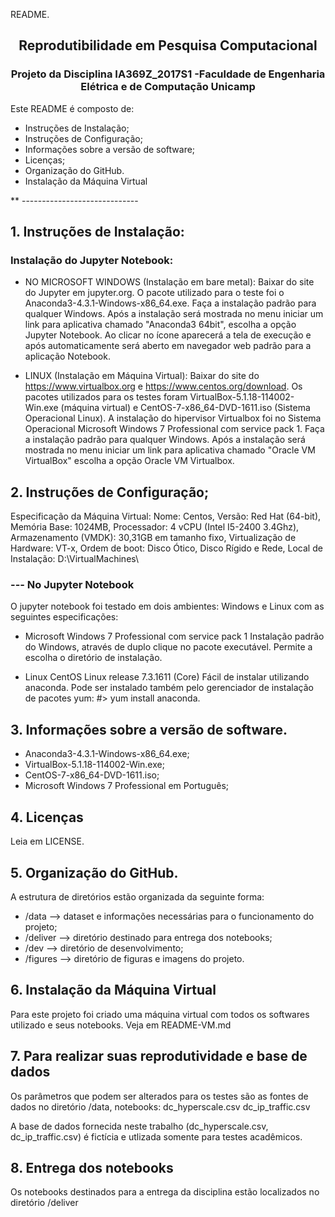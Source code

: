 README.
## <center> Reprodutibilidade em Pesquisa Computacional </center>
### <center> Projeto da Disciplina IA369Z_2017S1 -Faculdade de Engenharia Elétrica e de Computação Unicamp </center>

Este README é composto de:
- Instruções de Instalação;
- Instruções de Configuração;
- Informações sobre a versão de software;
- Licenças;
- Organização do GitHub.
- Instalação da Máquina Virtual

 ** -----------------------------

## 1. Instruções de Instalação:
 
 ### Instalação do Jupyter Notebook:

* NO MICROSOFT WINDOWS (Instalação em bare metal): Baixar do site do Jupyter em jupyter.org.
O pacote utilizado para o teste foi o Anaconda3-4.3.1-Windows-x86_64.exe. Faça a instalação padrão para qualquer Windows. Após a instalação será mostrada no menu iniciar um link para aplicativa chamado "Anaconda3 64bit", escolha a opção Jupyter Notebook. 
Ao clicar no ícone aparecerá a tela de execução e após automaticamente será aberto em navegador web padrão para a aplicação Notebook. 

* LINUX (Instalação em Máquina Virtual): Baixar do site do https://www.virtualbox.org e https://www.centos.org/download. 
Os pacotes utilizados para os testes foram VirtualBox-5.1.18-114002-Win.exe (máquina virtual) e CentOS-7-x86_64-DVD-1611.iso (Sistema Operacional Linux).
A instalação do hipervisor Virtualbox foi no Sistema Operacional Microsoft Windows 7 Professional com service pack 1.
Faça a instalação padrão para qualquer Windows. Após a instalação será mostrada no menu iniciar um link para aplicativa chamado "Oracle VM VirtualBox" escolha a opção Oracle VM Virtualbox.

 ## 2. Instruções de Configuração; 
 
Especificação da Máquina Virtual: 
  Nome: Centos, Versão: Red Hat (64-bit), Memória Base: 1024MB, 
  Processador: 4 vCPU (Intel I5-2400 3.4Ghz), Armazenamento (VMDK): 30,31GB em tamanho fixo,
  Virtualização de Hardware: VT-x, Ordem de boot: Disco Ótico, Disco Rígido e Rede,
  Local de Instalação: D:\VirtualMachines\           

 ### --- No Jupyter Notebook

O jupyter notebook foi testado em dois ambientes: Windows e Linux com as seguintes especificações:

- Microsoft Windows 7 Professional com service pack 1
  Instalação padrão do Windows, através de duplo clique no pacote executável. Permite a escolha o diretório de instalação.   

- Linux CentOS Linux release 7.3.1611 (Core)
   Fácil de instalar utilizando anaconda. Pode ser instalado também pelo gerenciador de instalação de pacotes yum: #> yum install anaconda.

## 3. Informações sobre a versão de software. 
  
- Anaconda3-4.3.1-Windows-x86_64.exe;
- VirtualBox-5.1.18-114002-Win.exe;
- CentOS-7-x86_64-DVD-1611.iso;
- Microsoft Windows 7 Professional em Português;
  
## 4. Licenças
  Leia em LICENSE.
 
## 5. Organização do GitHub.
 
 A estrutura de diretórios estão organizada da seguinte forma:

- /data --> dataset e informações necessárias para o funcionamento do projeto;
- /deliver --> diretório destinado para entrega dos notebooks;
- /dev --> diretório de desenvolvimento;
- /figures --> diretório de figuras e imagens do projeto.

## 6. Instalação da Máquina Virtual

Para este projeto foi criado uma máquina virtual com todos os softwares utilizado e seus notebooks. Veja em README-VM.md

## 7. Para realizar suas reprodutividade e base de dados
Os parâmetros que podem ser alterados para os testes são as fontes de dados no diretório /data, notebooks: dc_hyperscale.csv
dc_ip_traffic.csv

A base de dados fornecida neste trabalho (dc_hyperscale.csv, dc_ip_traffic.csv) é fictícia e utlizada somente para testes acadêmicos.

## 8. Entrega dos notebooks
Os notebooks destinados para a entrega da disciplina estão localizados no diretório /deliver
